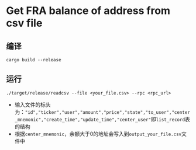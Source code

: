 # Get FRA balance of address from csv file

## 编译
```
cargo build --release
```

## 运行
```
./target/release/readcsv --file <your_file.csv> --rpc <rpc_url>
```
* 输入文件的标头为：`"id","ticker","user","amount","price","state","to_user","center_mnemonic","create_time","update_time","center_user"`即`list_record`表的结构
* 根据`center_mnemonic`，余额大于0的地址会写入到`output_your_file.csv`文件中


